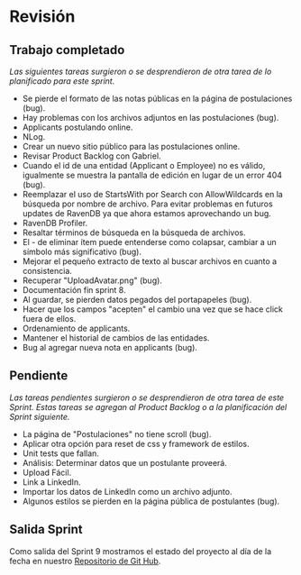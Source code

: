 # Revisión

## Trabajo completado

*Las siguientes tareas surgieron o se desprendieron de otra tarea de lo planificado para este sprint.*

* Se pierde el formato de las notas públicas en la página de postulaciones (bug).
* Hay problemas con los archivos adjuntos en las postulaciones (bug).
* Applicants postulando online.
* NLog.
* Crear un nuevo sitio público para las postulaciones online.
* Revisar Product Backlog con Gabriel.
* Cuando el id de una entidad (Applicant o Employee) no es válido, igualmente se muestra la pantalla de edición en lugar de un error 404 (bug).
* Reemplazar el uso de StartsWith por Search con AllowWildcards en la búsqueda por nombre de archivo. Para evitar problemas en futuros updates de RavenDB ya que ahora estamos aprovechando un bug.
* RavenDB Profiler.
* Resaltar términos de búsqueda  en la búsqueda de archivos.
* El - de eliminar ítem puede entenderse como colapsar, cambiar a un símbolo más significativo (bug).
* Mejorar el pequeño extracto de texto al buscar archivos en cuanto a consistencia.
* Recuperar "UploadAvatar.png" (bug).
* Documentación fin sprint 8.
* Al guardar, se pierden datos pegados del portapapeles (bug).
* Hacer que los campos "acepten" el cambio una vez que se hace click fuera de ellos.
* Ordenamiento de applicants.
* Mantener el historial de cambios de las entidades.
* Bug al agregar nueva nota en applicants (bug).



## Pendiente

 *Las tareas pendientes surgieron o se desprendieron de otra tarea de este Sprint. Estas tareas se agregan al Product Backlog o a la planificación del Sprint siguiente.*

* La página de "Postulaciones" no tiene scroll (bug).
* Aplicar otra opción para reset de css y framework de estilos.
* Unit tests que fallan.
* Análisis: Determinar datos que un postulante proveerá.
* Upload Fácil.
* Link a LinkedIn.
* Importar los datos de LinkedIn como un archivo adjunto.
* Algunos estilos se pierden en la página pública de postulantes (bug).


## Salida Sprint  

Como salida del Sprint 9 mostramos el estado del proyecto al día de la fecha en nuestro [Repositorio de Git Hub](https://github.com/CommonJobs/CommonJobs/tree/Fin-Sprint-09 ).
